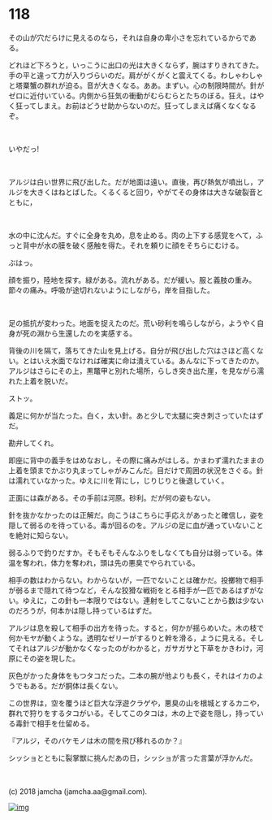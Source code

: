 # 118

その山が穴だらけに見えるのなら，それは自身の卑小さを忘れているからである。  

どれほど下ろうと，いっこうに出口の光は大きくならず，腕はすりきれてきた。手の平と違って力が入りづらいのだ。肩ががくがくと震えてくる。わしゃわしゃと塔粟蟹の群れが迫る。音が大きくなる。ああ。まずい。心の制限時間が。針がゼロに近付いている。内側から狂気の衝動がむらむらとたちのぼる。狂え。はやく狂ってしまえ。お前はどうせ助からないのだ。狂ってしまえば痛くなくなるぞ。  

<br>  

いやだっ!  

<br>  

アルジは白い世界に飛び出した。だが地面は遠い。直後，再び熱気が噴出し，アルジを大きくはねとばした。くるくると回り，やがてその身体は大きな破裂音とともに，  

<br>  

水の中に沈んだ。すぐに全身を丸め，息を止める。肉の上下する感覚をへて，ふっと背中が水の膜を破く感触を得た。それを頼りに顔をそちらにむける。  

ぶはっ。  

顔を振り，陸地を探す。緑がある。流れがある。だが緩い。服と義肢の重み。節々の痛み。呼吸が途切れないようにしながら，岸を目指した。  

<br>  

足の抵抗が変わった。地面を捉えたのだ。荒い砂利を鳴らしながら，ようやく自身が死の淵から生還したのを実感する。  

背後の川を隔て，落ちてきた山を見上げる。自分が飛び出した穴はさほど高くない。とはいえ水面でなければ確実に命は潰えている。あんなに下ってきたのか。アルジはさらにその上，黒鼈甲と別れた場所，らしき突き出た崖，を見ながら濡れた上着を脱いだ。  

ストッ。  

義足に何かが当たった。白く，太い針。あと少しで太腿に突き刺さっていたはずだ。  

勘弁してくれ。  

即座に背中の義手をはめなおし，その際に痛みがはしる。かまわず濡れたままの上着を頭までかぶり丸まってしゃがみこんだ。目だけで周囲の状況をさぐる。針は濡れていなかった。ゆえに川を背にし，じりじりと後退していく。  

正面には森がある。その手前は河原。砂利。だが何の姿もない。  

針を抜かなかったのは正解だ。向こうはこちらに手応えがあったと確信し，姿を隠して弱るのを待っている。毒が回るのを。アルジの足に血が通っていないことを絶対に知らない。  

弱るふりで釣りだすか。そもそもそんなふりをしなくても自分は弱っている。体温を奪われ，体力を奪われ，頭は先の悪臭でやられている。  

相手の数はわからない。わからないが，一匹でないことは確かだ。投擲物で相手が弱るまで隠れて待つなど，そんな狡猾な戦術をとる相手が一匹であるはずがない。ゆえに，この針も一本限りではない。連射をしてこないことから数は少ないのだろうが，何本かは隠し持っているはずだ。  

アルジは息を殺して相手の出方を待った。すると，何かが揺らめいた。木の枝で何かモヤが動くような。透明なゼリーがするりと幹を滑る，ように見える。そしてそれはアルジが動かなくなったのがわかると，ガサガサと下草をかきわけ，河原にその姿を現した。  

灰色がかった身体をもつタコだった。二本の腕が他よりも長く，それはイカのようでもある。だが胴体は長くない。  

この世界は，空を覆うほど巨大な浮遊クラゲや，悪臭の山を根城とするカニや，群れで狩りをするタコがいる。そしてこのタコは，木の上で姿を隠し，持っている毒針で相手を仕留める。  

『アルジ，そのバケモノは木の間を飛び移れるのか？』  

シッショとともに裂掌獣に挑んだあの日，シッショが言った言葉が浮かんだ。  

<br>  
<br>  
(c) 2018 jamcha (jamcha.aa@gmail.com).  

[![img](http://i.creativecommons.org/l/by-nc-sa/4.0/88x31.png)](http://creativecommons.org/licenses/by-nc-sa/4.0/deed)
